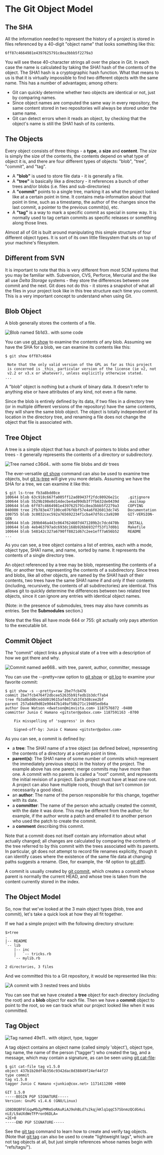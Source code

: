# The Git Object Model

## The SHA

All the information needed to represent the history of a
project is stored in files referenced by a 40-digit "object name" that 
looks something like this:
    
    6ff87c4664981e4397625791c8ea3bbb5f2279a3
    
You will see these 40-character strings all over the place in Git.
In each case the name is calculated by taking the SHA1 hash of the
contents of the object.  The SHA1 hash is a cryptographic hash function.
What that means to us is that it is virtually impossible to find two different
objects with the same name.  This has a number of advantages; among
others:

- Git can quickly determine whether two objects are identical or not,
  just by comparing names.
- Since object names are computed the same way in every repository, the
  same content stored in two repositories will always be stored under
  the same name.
- Git can detect errors when it reads an object, by checking that the
  object's name is still the SHA1 hash of its contents.

## The Objects

Every object consists of three things - a **type**, a **size** and **content**.
The _size_ is simply the size of the contents, the contents depend on what
type of object it is, and there are four different types of objects: 
"blob", "tree", "commit", and "tag".

- A **"blob"** is used to store file data - it is generally a file.
- A **"tree"** is basically like a directory - it references a bunch of
    other trees and/or blobs (i.e. files and sub-directories)
- A **"commit"** points to a single tree, marking it as what the project
    looked like at a certain point in time.  It contains meta-information
    about that point in time, such as a timestamp, the author of the changes
    since the last commit, a pointer to the previous commit(s), etc.
- A **"tag"** is a way to mark a specific commit as special in some way.  It
    is normally used to tag certain commits as specific releases or something
    along those lines.

Almost all of Git is built around manipulating this simple structure of four
different object types.  It is sort of its own little filesystem that sits
on top of your machine's filesystem.

## Different from SVN

It is important to note that this is very different from most SCM systems
that you may be familiar with.  Subversion, CVS, Perforce, Mercurial and the
like all use _Delta Storage_ systems - they store the differences between one
commit and the next.  Git does not do this - it stores a snapshot of what all
the files in your project look like in this tree structure each time you
commit. This is a very important concept to understand when using Git.

## Blob Object

A blob generally stores the contents of a file.

![Blob named 5b1d3.. with some code](../figure/object-blob.png)

You can use [git show](https://git-scm.com/docs/git-show) to examine the contents of any blob. 
Assuming we have the SHA for a blob, we can examine its contents like this:

    $ git show 6ff87c4664

     Note that the only valid version of the GPL as far as this project
     is concerned is _this_ particular version of the license (ie v2, not
     v2.2 or v3.x or whatever), unless explicitly otherwise stated.
    ...

A "blob" object is nothing but a chunk of binary data.  It doesn't refer
to anything else or have attributes of any kind, not even a file name.

Since the blob is entirely defined by its data, if two files in a
directory tree (or in multiple different versions of the repository)
have the same contents, they will share the same blob object. The object
is totally independent of its location in the directory tree, and
renaming a file does not change the object that file is associated with.

## Tree Object

A tree is a simple object that has a bunch of pointers to blobs and other
trees - it generally represents the contents of a directory or subdirectory.

![Tree named c36d4.. with some file blobs and dir trees](../figure/object-tree.png)

The ever-versatile [git show](https://git-scm.com/docs/git-show) command can also be used to
examine tree objects, but [git ls-tree](https://git-scm.com/docs/git-ls-tree) will give you more
details.  Assuming we have the SHA for a tree, we can examine it like this:

    $ git ls-tree fb3a8bdd0ce
    100644 blob 63c918c667fa005ff12ad89437f2fdc80926e21c    .gitignore
    100644 blob 5529b198e8d14decbe4ad99db3f7fb632de0439d    .mailmap
    100644 blob 6ff87c4664981e4397625791c8ea3bbb5f2279a3    COPYING
    040000 tree 2fb783e477100ce076f6bf57e4a6f026013dc745    Documentation
    100755 blob 3c0032cec592a765692234f1cba47dfdcc3a9200    GIT-VERSION-GEN
    100644 blob 289b046a443c0647624607d471289b2c7dcd470b    INSTALL
    100644 blob 4eb463797adc693dc168b926b6932ff53f17d0b1    Makefile
    100644 blob 548142c327a6790ff8821d67c2ee1eff7a656b52    README
    ...

As you can see, a tree object contains a list of entries, each with a
mode, object type, SHA1 name, and name, sorted by name.  It represents
the contents of a single directory tree.

An object referenced by a tree may be blob, representing the contents of a
file, or another tree, representing the contents of a subdirectory.  Since
trees and blobs, like all other objects, are named by the SHA1 hash of their
contents, two trees have the same SHA1 name if and only if their contents
(including, recursively, the contents of all subdirectories) are identical.
This allows git to quickly determine the differences between two related tree
objects, since it can ignore any entries with identical object names.

(Note: in the presence of submodules, trees may also have commits as
entries.  See the **Submodules** section.)

Note that the files all have mode 644 or 755: git actually only pays
attention to the executable bit.

## Commit Object

The "commit" object links a physical state of a tree with a description
of how we got there and why. 

![Commit named ae668.. with tree, parent, author, committer, message](../figure/object-commit.png)

You can use the --pretty=raw option to [git show](https://git-scm.com/docs/git-show) or
[git log](https://git-scm.com/docs/git-log) to examine your favorite commit:

    $ git show -s --pretty=raw 2be7fcb476
    commit 2be7fcb4764f2dbcee52635b91fedb1b3dcf7ab4
    tree fb3a8bdd0ceddd019615af4d57a53f43d8cee2bf
    parent 257a84d9d02e90447b149af58b271c19405edb6a
    author Dave Watson <dwatson@mimvista.com> 1187576872 -0400
    committer Junio C Hamano <gitster@pobox.com> 1187591163 -0700

        Fix misspelling of 'suppress' in docs

        Signed-off-by: Junio C Hamano <gitster@pobox.com>

As you can see, a commit is defined by:

- a **tree**: The SHA1 name of a tree object (as defined below), representing
  the contents of a directory at a certain point in time.
- **parent(s)**: The SHA1 name of some number of commits which represent the
  immediately previous step(s) in the history of the project.  The
  example above has one parent; merge commits may have more than
  one.  A commit with no parents is called a "root" commit, and
  represents the initial revision of a project.  Each project must have
  at least one root.  A project can also have multiple roots, though
  that isn't common (or necessarily a good idea).
- an **author**: The name of the person responsible for this change, together
  with its date.
- a **committer**: The name of the person who actually created the commit,
  with the date it was done.  This may be different from the author; for
  example, if the author wrote a patch and emailed it to another person who
  used the patch to create the commit.
- a **comment** describing this commit.

Note that a commit does not itself contain any information about what
actually changed; all changes are calculated by comparing the contents
of the tree referred to by this commit with the trees associated with
its parents.  In particular, git does not attempt to record file renames
explicitly, though it can identify cases where the existence of the same
file data at changing paths suggests a rename.  (See, for example, the
-M option to [git diff](https://git-scm.com/docs/git-diff)).

A commit is usually created by [git commit](https://git-scm.com/docs/git-commit), which creates a
commit whose parent is normally the current HEAD, and whose tree is
taken from the content currently stored in the index.

## The Object Model

So, now that we've looked at the 3 main object types (blob, tree and commit), 
let's take a quick look at how they all fit together.

If we had a simple project with the following directory structure:

    $>tree
    .
    |-- README
    `-- lib
        |-- inc
        |   `-- tricks.rb
        `-- mylib.rb

    2 directories, 3 files

And we committed this to a Git repository, it would be represented like this:

![A commit with 3 nested trees and blobs](../figure/objects-example.png)

You can see that we have created a **tree** object for each directory (including the root)
and a **blob** object for each file.  Then we have a **commit** object to point
to the root, so we can track what our project looked like when it was committed.

## Tag Object

![Tag named 49e11.. with object, type, tagger](../figure/object-tag.png)

A tag object contains an object name (called simply 'object'), object type,
tag name, the name of the person ("tagger") who created the tag, and a
message, which may contain a signature, as can be seen using
[git cat-file](https://git-scm.com/docs/git-cat-file):

    $ git cat-file tag v1.5.0
    object 437b1b20df4b356c9342dac8d38849f24ef44f27
    type commit
    tag v1.5.0
    tagger Junio C Hamano <junkio@cox.net> 1171411200 +0000

    GIT 1.5.0
    -----BEGIN PGP SIGNATURE-----
    Version: GnuPG v1.4.6 (GNU/Linux)

    iD8DBQBF0lGqwMbZpPMRm5oRAuRiAJ9ohBLd7s2kqjkKlq1qqC57SbnmzQCdG4ui
    nLE/L9aUXdWeTFPron96DLA=
    =2E+0
    -----END PGP SIGNATURE-----

See the [git tag](https://git-scm.com/docs/git-tag) command to learn how to create and verify tag
objects.  (Note that [git tag](https://git-scm.com/docs/git-tag) can also be used to create
"lightweight tags", which are not tag objects at all, but just simple
references whose names begin with "refs/tags/").
